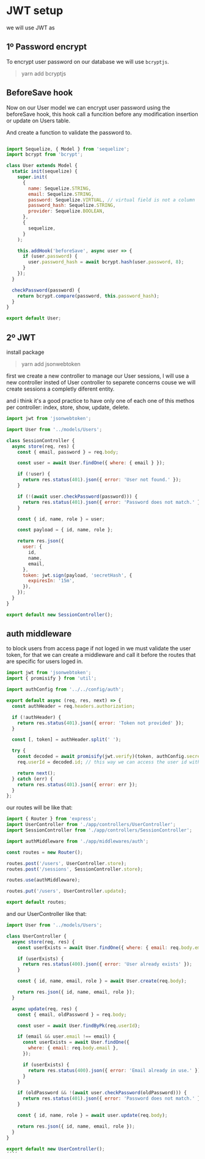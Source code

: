 
# JWT setup

  we will use JWT as

## 1º Password encrypt

  To encrypt user password on our database we will use `bcryptjs`.

  > yarn add bcryptjs


## BeforeSave hook

  Now on our User model we can encrypt user password using the beforeSave hook, this hook call a funcition before any modification insertion or update on Users table.

  And create a function to validate the password to.

  ```js

  import Sequelize, { Model } from 'sequelize';
  import bcrypt from 'bcrypt';

  class User extends Model {
    static init(sequelize) {
      super.init(
        {
          name: Sequelize.STRING,
          email: Sequelize.STRING,
          password: Sequelize.VIRTUAL, // virtual field is not a column
          password_hash: Sequelize.STRING,
          provider: Sequelize.BOOLEAN,
        },
        {
          sequelize,
        }
      );

      this.addHook('beforeSave', async user => {
        if (user.password) {
          user.password_hash = await bcrypt.hash(user.password, 8);
        }
      });
    }

    checkPassword(password) {
      return bcrypt.compare(password, this.password_hash);
    }
  }

  export default User;

  ```


## 2º JWT

  install package
  > yarn add jsonwebtoken

  first we create a new controller to manage our User sessions, I will use a new controller insted of User controller to separete concerns couse we will create sessions a completly diferent entity.

  and i think it's a good practice to have only one of each one of this methos per controller: index, store, show, update, delete.



````js
import jwt from 'jsonwebtoken';

import User from '../models/Users';

class SessionController {
  async store(req, res) {
    const { email, password } = req.body;

    const user = await User.findOne({ where: { email } });

    if (!user) {
      return res.status(401).json({ error: 'User not found.' });
    }

    if (!(await user.checkPassword(password))) {
      return res.status(401).json({ error: 'Password does not match.' });
    }

    const { id, name, role } = user;

    const payload = { id, name, role };

    return res.json({
      user: {
        id,
        name,
        email,
      },
      token: jwt.sign(payload, 'secretHash', {
        expiresIn: '15m',
      }),
    });
  }
}

export default new SessionController();
````

## auth middleware

  to block users from access page if not loged in we must validate the user token, for that we can create a middleware and call it before the routes that are specific for users loged in.


  ````js
  import jwt from 'jsonwebtoken';
  import { promisify } from 'util';

  import authConfig from '../../config/auth';

  export default async (req, res, next) => {
    const authHeader = req.headers.authorization;

    if (!authHeader) {
      return res.status(401).json({ error: 'Token not provided' });
    }

    const [, token] = authHeader.split(' ');

    try {
      const decoded = await promisify(jwt.verify)(token, authConfig.secret);
      req.userId = decoded.id; // this way we can access the user id without pass the id in the url

      return next();
    } catch (err) {
      return res.status(401).json({ error: err });
    }
  };
  ````

  our routes will be like that:

  ````js
  import { Router } from 'express';
  import UserController from './app/controllers/UserController';
  import SessionController from './app/controllers/SessionController';

  import authMiddleware from './app/middlewares/auth';

  const routes = new Router();

  routes.post('/users', UserController.store);
  routes.post('/sessions', SessionController.store);

  routes.use(authMiddleware);

  routes.put('/users', UserController.update);

  export default routes;

  ````

  and our UserController like that:

  ````js
  import User from '../models/Users';

  class UserController {
    async store(req, res) {
      const userExists = await User.findOne({ where: { email: req.body.email } });

      if (userExists) {
        return res.status(400).json({ error: 'User already exists' });
      }

      const { id, name, email, role } = await User.create(req.body);

      return res.json({ id, name, email, role });
    }

    async update(req, res) {
      const { email, oldPassword } = req.body;

      const user = await User.findByPk(req.userId);

      if (email && user.email !== email) {
        const userExists = await User.findOne({
          where: { email: req.body.email },
        });

        if (userExists) {
          return res.status(400).json({ error: 'Email already in use.' });
        }
      }

      if (oldPassword && !(await user.checkPassword(oldPassword))) {
        return res.status(401).json({ error: 'Password does not match.' });
      }

      const { id, name, role } = await user.update(req.body);

      return res.json({ id, name, email, role });
    }
  }

  export default new UserController();
  ´´´´
